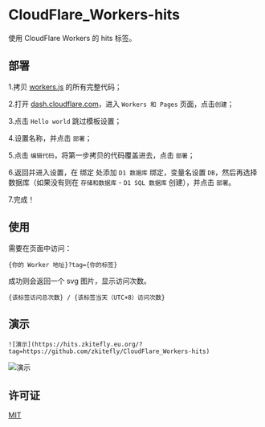 # CloudFlare_Workers-hits

使用 CloudFlare Workers 的 hits 标签。

## 部署

1.拷贝 [workers.js](/workers.js) 的所有完整代码；

2.打开 [dash.cloudflare.com](https://dash.cloudflare.com/)，进入 `Workers 和 Pages` 页面，点击`创建`；

3.点击 `Hello world` 跳过模板设置；

4.设置名称，并点击 `部署`；

5.点击 `编辑代码`，将第一步拷贝的代码覆盖进去，点击 `部署`；

6.返回并进入设置，在 绑定 处添加 `D1 数据库` 绑定，变量名设置 `DB`，然后再选择数据库（如果没有则在 `存储和数据库` - `D1 SQL 数据库` 创建），并点击 `部署`。

7.完成！

## 使用

需要在页面中访问：

```
{你的 Worker 地址}?tag={你的标签}
```

成功则会返回一个 svg 图片，显示访问次数。

```
{该标签访问总次数} / {该标签当天（UTC+8）访问次数}
```

## 演示

```
![演示](https://hits.zkitefly.eu.org/?tag=https://github.com/zkitefly/CloudFlare_Workers-hits)
```

![演示](https://hits.zkitefly.eu.org/?tag=https://github.com/zkitefly/CloudFlare_Workers-hits)

## 许可证

[MIT](/LICENSE)